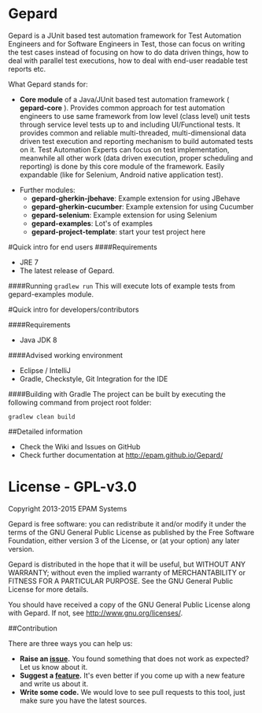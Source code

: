 Gepard
===========
Gepard is a JUnit based test automation framework for Test Automation Engineers and for Software Engineers in Test, those can focus on writing the test cases instead of focusing on how to do data driven things, how to deal with parallel test executions, how to deal with end-user readable test reports etc. 
 
What Gepard stands for:

- **Core module** of a Java/JUnit based test automation framework ( **gepard-core** ). Provides common approach for test automation engineers to use same framework from low level (class level) unit tests through service level tests up to and including UI/Functional tests.
It provides common and reliable multi-threaded, multi-dimensional data driven test execution and reporting mechanism to build automated tests on it. Test Automation Experts can focus on test implementation, meanwhile all other work (data driven execution, proper scheduling and reporting) is done by this core module of the framework. 
Easily expandable (like for Selenium, Android native application test).

* Further modules:
    * **gepard-gherkin-jbehave**: Example extension for using JBehave
    * **gepard-gherkin-cucumber**: Example extension for using Cucumber
    * **gepard-selenium**: Example extension for using Selenium
    * **gepard-examples**: Lot's of examples
    * **gepard-project-template**: start your test project here

#Quick intro for end users
####Requirements
* JRE 7
* The latest release of Gepard.

####Running
`gradlew run`
This will execute lots of example tests from gepard-examples module.

#Quick intro for developers/contributors

####Requirements
* Java JDK 8

####Advised working environment
* Eclipse / IntelliJ
* Gradle, Checkstyle, Git Integration for the IDE

####Building with Gradle
The project can be built by executing the following command from project root folder:

`gradlew clean build`

##Detailed information
* Check the Wiki and Issues on GitHub
* Check further documentation at http://epam.github.io/Gepard/

# License - GPL-v3.0
Copyright 2013-2015 EPAM Systems

Gepard is free software: you can redistribute it and/or modify
it under the terms of the GNU General Public License as published by
the Free Software Foundation, either version 3 of the License, or
(at your option) any later version.

Gepard is distributed in the hope that it will be useful,
but WITHOUT ANY WARRANTY; without even the implied warranty of
MERCHANTABILITY or FITNESS FOR A PARTICULAR PURPOSE.  See the
GNU General Public License for more details.

You should have received a copy of the GNU General Public License
along with Gepard. If not, see <http://www.gnu.org/licenses/>.

##Contribution

There are three ways you can help us:

* **Raise an [issue](https://github.com/epam/Gepard/issues).** You found something that does not work as expected? Let us know about it.
* **Suggest a [feature](https://groups.google.com/forum/#!forum/gepard-users).** It's even better if you come up with a new feature and write us about it.
* **Write some code.** We would love to see pull requests to this tool, just make sure you have the latest sources.